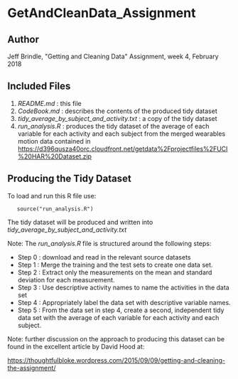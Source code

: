 # GetAndCleanData_Assignment

## Author

Jeff Brindle, "Getting and Cleaning Data" Assignment, week 4,  February 2018

## Included Files

1. *README.md* : this file
2. *CodeBook.md* : describes the contents of the produced tidy dataset
3. *tidy_average_by_subject_and_activity.txt* : a copy of the tidy dataset
3. *run_analysis.R* : produces the tidy dataset of the average of each variable for each activity and each subject from the merged wearables motion data contained in https://d396qusza40orc.cloudfront.net/getdata%2Fprojectfiles%2FUCI%20HAR%20Dataset.zip

## Producing the Tidy Dataset

To load and run this R file use:

       source("run_analysis.R")

The tidy dataset will be produced and written into *tidy_average_by_subject_and_activity.txt*

Note: The *run_analysis.R* file is structured around the following steps:
* Step 0 : download and read in the relevant source datasets
* Step 1 : Merge the training and the test sets to create one data set.
* Step 2 : Extract only the measurements on the mean and standard deviation for each measurement.
* Step 3 : Use descriptive activity names to name the activities in the data set
* Step 4 : Appropriately label the data set with descriptive variable names.
* Step 5 : From the data set in step 4, create a second, independent tidy data set with the average of each variable for each activity and each subject.

Note: further discussion on the approach to producing this dataset can be found in the excellent article by David Hood at:

https://thoughtfulbloke.wordpress.com/2015/09/09/getting-and-cleaning-the-assignment/
